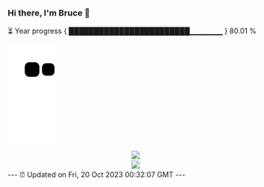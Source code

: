 ### Hi there, I'm Bruce 👋
⏳ Year progress { ████████████████████████▁▁▁▁▁▁ } 80.01 %

![](https://raw.githubusercontent.com/Swiftie13st/Swiftie13st/main/assets/github-contribution-grid-snake.svg)


<div align="center"> <img src="https://metrics.lecoq.io/Swiftie13st?template=classic&config.timezone=Asia%2FShanghai"> </div>

<div align="center"> <img src="https://github-readme-streak-stats.herokuapp.com/?user=Swiftie13st" /> </div>
---
⏰ Updated on Fri, 20 Oct 2023 00:32:07 GMT
---

